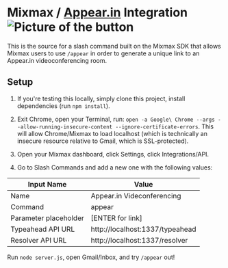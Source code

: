 # Mixmax / [Appear.in](http://appear.in) Integration ![Picture of the button](http://i.imgur.com/IHyejP8.png)

This is the source for a slash command built on the Mixmax SDK that allows Mixmax users to use `/appear` in order to generate a unique link to an Appear.in videoconferencing room.

## Setup

1. If you're testing this locally, simply clone this project, install dependencies (run `npm install`).

2. Exit Chrome, open your Terminal, run: `open -a Google\ Chrome --args --allow-running-insecure-content --ignore-certificate-errors`. This will allow Chrome/Mixmax to load localhost (which is technically an insecure resource relative to Gmail, which is SSL-protected).

3. Open your Mixmax dashboard, click Settings, click Integrations/API.

4. Go to Slash Commands and add a new one with the following values:

| Input Name | Value |
| ---------- | ----- |
| Name | Appear.in Videconferencing |
| Command | appear |
| Parameter placeholder | [ENTER for link] |
| Typeahead API URL | http://localhost:1337/typeahead |
| Resolver API URL | http://localhost:1337/resolver |


Run `node server.js`, open Gmail/Inbox, and try `/appear` out!